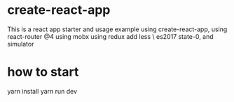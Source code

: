 # create-react-app

This is a react app starter and usage example
using create-react-app,
using react-router @4
using mobx
using redux
add less \ es2017 state-0, and simulator


# how to start

yarn install
yarn run dev